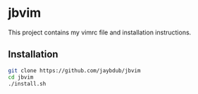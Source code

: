 # jbvim

This project contains my vimrc file and installation instructions.

## Installation

```bash
git clone https://github.com/jaybdub/jbvim
cd jbvim
./install.sh
```
